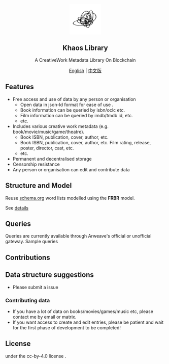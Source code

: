 <p align="center">
 <img width="100px" src="khaos.png" align="center" alt="KhaosLibrary" />
 <h2 align="center">Khaos Library</h2>
 <p align="center">A CreativeWork Metadata Library On Blockchain</p>

  <p align="center">
  </p>

  <p align="center">
    <a href="/README.md">English</a> |
    <a href="/README_zh.md">中文版</a>
  </p>
</p>

## Features 
- Free access and use of data by any person or organisation
  - Open data in json-ld format for ease of use .
  - Book information can be queried by isbn/oclc etc.
  - Film information can be queried by imdb/tmdb id, etc.
  - etc.
- Includes various creative work metadata (e.g. book/movie/music/game/theatre).
  - Book ISBN, publication, cover, author, etc.
  - Book ISBN, publication, cover, author, etc. Film rating, release, poster, director, cast, etc.
  - etc.
- Permanent and decentralised storage
- Censorship resistance
- Any person or organisation can edit and contribute data


## Structure and Model
Reuse [schema.org](https://schema.org) word lists modelled using the **FRBR** model.

See [details](doc/Model.md)

## Queries
Queries are currently available through Arweave's official or unofficial gateway.
Sample queries


## Contributions
## Data structure suggestions
- Please submit a issue
### Contributing data
- If you have a lot of data on books/movies/games/music etc, please contact me by email or matrix.
- If you want access to create and edit entries, please be patient and wait for the first phase of development to be completed!
## License 
under the   cc-by-4.0 license .
